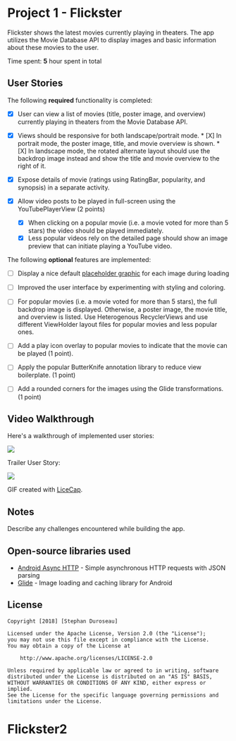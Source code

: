 # Project 1 - Flickster

Flickster shows the latest movies currently playing in theaters. The app utilizes the Movie Database API to display images and basic information about these movies to the user.

Time spent: **5** hour spent in total

## User Stories

The following **required** functionality is completed:

* [X] User can view a list of movies (title, poster image, and overview) currently playing in theaters from the Movie Database API.

* [X] Views should be responsive for both landscape/portrait mode.
      * [X] In portrait mode, the poster image, title, and movie overview is shown.
      * [X] In landscape mode, the rotated alternate layout should use the backdrop image instead and show the title and movie overview to the right of it.
      
* [X] Expose details of movie (ratings using RatingBar, popularity, and synopsis) in a separate activity.

* [X] Allow video posts to be played in full-screen using the YouTubePlayerView (2 points)

    * [X] When clicking on a popular movie (i.e. a movie voted for more than 5 stars) the video should be played immediately.
    * [X] Less popular videos rely on the detailed page should show an image preview that can initiate playing a YouTube video.

The following **optional** features are implemented:

* [ ] Display a nice default [placeholder graphic](https://guides.codepath.com/android/Displaying-Images-with-the-Glide-Library#advanced-usage) for each image during loading
* [ ] Improved the user interface by experimenting with styling and coloring.
* [ ] For popular movies (i.e. a movie voted for more than 5 stars), the full backdrop image is displayed. Otherwise, a poster image, the movie title, and overview is listed. Use Heterogenous RecyclerViews and use different ViewHolder layout files for popular movies and less popular ones.
* [ ] Add a play icon overlay to popular movies to indicate that the movie can be played (1 point).
* [ ] Apply the popular ButterKnife annotation library to reduce view boilerplate. (1 point)
* [ ] Add a rounded corners for the images using the Glide transformations. (1 point)


## Video Walkthrough

Here's a walkthrough of implemented user stories:

<img src='https://github.com/SJDuro45/Flickster2/blob/master/movie_app.gif' />

Trailer User Story:

<img src='https://github.com/SJDuro45/Flickster2/blob/master/flickerprieview.gif' />

GIF created with [LiceCap](http://www.cockos.com/licecap/).

## Notes

Describe any challenges encountered while building the app.

## Open-source libraries used

- [Android Async HTTP](https://github.com/loopj/android-async-http) - Simple asynchronous HTTP requests with JSON parsing
- [Glide](https://github.com/bumptech/glide) - Image loading and caching library for Android

## License

    Copyright [2018] [Stephan Duroseau]

    Licensed under the Apache License, Version 2.0 (the "License");
    you may not use this file except in compliance with the License.
    You may obtain a copy of the License at

        http://www.apache.org/licenses/LICENSE-2.0

    Unless required by applicable law or agreed to in writing, software
    distributed under the License is distributed on an "AS IS" BASIS,
    WITHOUT WARRANTIES OR CONDITIONS OF ANY KIND, either express or implied.
    See the License for the specific language governing permissions and
    limitations under the License.
# Flickster2
